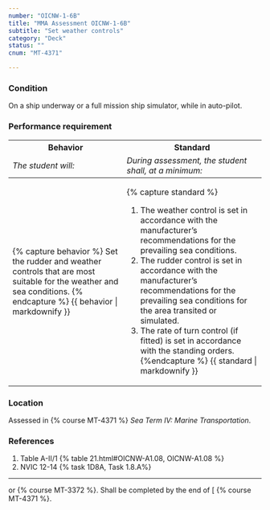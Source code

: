 ```yaml
---
number: "OICNW-1-6B"
title: "MMA Assessment OICNW-1-6B"
subtitle: "Set weather controls"
category: "Deck"
status: ""
cnum: "MT-4371"

---
```

### Condition

On a ship underway or a full mission ship simulator, while in auto-pilot.

### Performance requirement 

<table width='100%' class='Guidelines'>
 <thead>
 <tr>
     <th class='thirty'>Behavior</th>
     <th class='seventy'>Standard</th>
 </tr>
 <tr>
     <td><em>The student will:</em></td>
     <td><em>During assessment, the student shall, at a minimum:</em></td>
 </tr>
 </thead>
 <tbody>
 

<tr><td>

{% capture behavior %}
Set the rudder and weather controls that are most suitable for the weather and sea conditions.
{% endcapture %}
{{ behavior | markdownify }}

</td><td>

{% capture standard %}
1. The weather control is set in accordance with the manufacturer’s recommendations for the prevailing sea conditions.
2. The rudder control is set in accordance with the manufacturer’s recommendations for the prevailing sea conditions for the area transited or simulated.
3. The rate of turn control (if fitted) is set in accordance with the standing orders.
{%endcapture %}
{{ standard | markdownify }}

</td></tr>



 </tbody>
 </table>

### Location

Assessed in  {% course  MT-4371 %}  *Sea Term IV: Marine Transportation*.

### References

1.  Table A-II/1 {% table 21.html#OICNW-A1.08, OICNW-A1.08 %}
1.  NVIC 12-14 {% task 1D8A, Task 1.8.A%}

***

or  {% course MT-3372 %}. Shall be completed by the end of [ {% course MT-4371 %}.